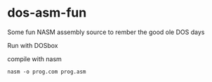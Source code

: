 # dos-asm-fun
Some fun NASM assembly source to rember the good ole DOS days

Run with DOSbox

compile with nasm

`nasm -o prog.com prog.asm`

